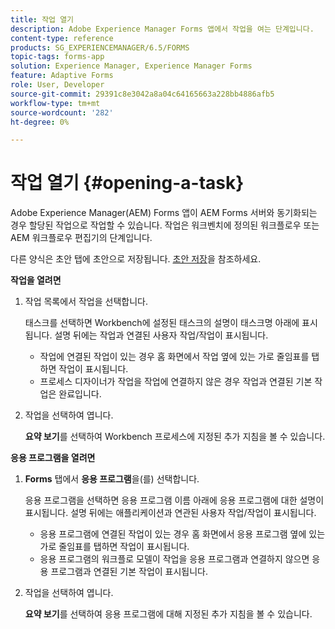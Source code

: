 ```yaml
---
title: 작업 열기
description: Adobe Experience Manager Forms 앱에서 작업을 여는 단계입니다.
content-type: reference
products: SG_EXPERIENCEMANAGER/6.5/FORMS
topic-tags: forms-app
solution: Experience Manager, Experience Manager Forms
feature: Adaptive Forms
role: User, Developer
source-git-commit: 29391c8e3042a8a04c64165663a228bb4886afb5
workflow-type: tm+mt
source-wordcount: '282'
ht-degree: 0%

---
```


# 작업 열기 {#opening-a-task}

Adobe Experience Manager(AEM) Forms 앱이 AEM Forms 서버와 동기화되는 경우 할당된 작업으로 작업할 수 있습니다. 작업은 워크벤치에 정의된 워크플로우 또는 AEM 워크플로우 편집기의 단계입니다.

다른 양식은 초안 탭에 초안으로 저장됩니다. [초안 저장](/help/forms/using/save-as-draft.md)을 참조하세요.

**작업을 열려면**

1. 작업 목록에서 작업을 선택합니다.

   태스크를 선택하면 Workbench에 설정된 태스크의 설명이 태스크명 아래에 표시됩니다. 설명 뒤에는 작업과 연결된 사용자 작업/작업이 표시됩니다.

   * 작업에 연결된 작업이 있는 경우 홈 화면에서 작업 옆에 있는 가로 줄임표를 탭하면 작업이 표시됩니다.
   * 프로세스 디자이너가 작업을 작업에 연결하지 않은 경우 작업과 연결된 기본 작업은 완료입니다.

1. 작업을 선택하여 엽니다.

   **요약 보기**&#x200B;를 선택하여 Workbench 프로세스에 지정된 추가 지침을 볼 수 있습니다.

**응용 프로그램을 열려면**

1. **Forms** 탭에서 **응용 프로그램**&#x200B;을(를) 선택합니다.

   응용 프로그램을 선택하면 응용 프로그램 이름 아래에 응용 프로그램에 대한 설명이 표시됩니다. 설명 뒤에는 애플리케이션과 연관된 사용자 작업/작업이 표시됩니다.

   * 응용 프로그램에 연결된 작업이 있는 경우 홈 화면에서 응용 프로그램 옆에 있는 가로 줄임표를 탭하면 작업이 표시됩니다.
   * 응용 프로그램의 워크플로 모델이 작업을 응용 프로그램과 연결하지 않으면 응용 프로그램과 연결된 기본 작업이 표시됩니다.

1. 작업을 선택하여 엽니다.

   **요약 보기**&#x200B;를 선택하여 응용 프로그램에 대해 지정된 추가 지침을 볼 수 있습니다.
